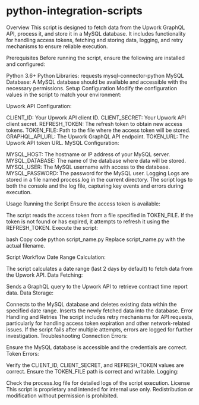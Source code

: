 # python-integration-scripts
Overview
This script is designed to fetch data from the Upwork GraphQL API, process it, and store it in a MySQL database. It includes functionality for handling access tokens, fetching and storing data, logging, and retry mechanisms to ensure reliable execution.

Prerequisites
Before running the script, ensure the following are installed and configured:

Python 3.6+
Python Libraries:
requests
mysql-connector-python
MySQL Database:
A MySQL database should be available and accessible with the necessary permissions.
Setup
Configuration
Modify the configuration values in the script to match your environment:

Upwork API Configuration:

CLIENT_ID: Your Upwork API client ID.
CLIENT_SECRET: Your Upwork API client secret.
REFRESH_TOKEN: The refresh token to obtain new access tokens.
TOKEN_FILE: Path to the file where the access token will be stored.
GRAPHQL_API_URL: The Upwork GraphQL API endpoint.
TOKEN_URL: The Upwork API token URL.
MySQL Configuration:

MYSQL_HOST: The hostname or IP address of your MySQL server.
MYSQL_DATABASE: The name of the database where data will be stored.
MYSQL_USER: The MySQL username with access to the database.
MYSQL_PASSWORD: The password for the MySQL user.
Logging
Logs are stored in a file named process.log in the current directory. The script logs to both the console and the log file, capturing key events and errors during execution.

Usage
Running the Script
Ensure the access token is available:

The script reads the access token from a file specified in TOKEN_FILE. If the token is not found or has expired, it attempts to refresh it using the REFRESH_TOKEN.
Execute the script:

bash
Copy code
python script_name.py
Replace script_name.py with the actual filename.

Script Workflow
Date Range Calculation:

The script calculates a date range (last 2 days by default) to fetch data from the Upwork API.
Data Fetching:

Sends a GraphQL query to the Upwork API to retrieve contract time report data.
Data Storage:

Connects to the MySQL database and deletes existing data within the specified date range.
Inserts the newly fetched data into the database.
Error Handling and Retries
The script includes retry mechanisms for API requests, particularly for handling access token expiration and other network-related issues.
If the script fails after multiple attempts, errors are logged for further investigation.
Troubleshooting
Connection Errors:

Ensure the MySQL database is accessible and the credentials are correct.
Token Errors:

Verify the CLIENT_ID, CLIENT_SECRET, and REFRESH_TOKEN values are correct.
Ensure the TOKEN_FILE path is correct and writable.
Logging:

Check the process.log file for detailed logs of the script execution.
License
This script is proprietary and intended for internal use only. Redistribution or modification without permission is prohibited.
